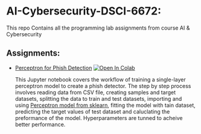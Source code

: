 # AI-Cybersecurity-DSCI-6672:

This repo Contains all the programming lab assignments from course AI & Cybersecurity

## Assignments:

* [Perceptron for Phish Detection](https://github.com/shreyagopal/AI-Cybersecurity-DSCI-6672/blob/master/Perceptron_for_Phish_Detection.ipynb) [![Open In Colab](https://colab.research.google.com/assets/colab-badge.svg)](https://colab.research.google.com/github/shreyagopal/AI-Cybersecurity-DSCI-6672/blob/master/Perceptron_for_Phish_Detection.ipynb)

  This Jupyter notebook covers the workflow of training a single-layer perceptron model to create a phish detector. The step by step process involves reading data from CSV file, creating samples and target datasets, splitting the data to train and test datasets, importing and using [Perceptron model from sklearn](https://scikit-learn.org/stable/modules/generated/sklearn.linear_model.Perceptron.html), fitting the model with tain dataset, predicting the target values of test dataset and caluclating the preformance of the model. Hyperparameters are tunned to acheive better performance.
